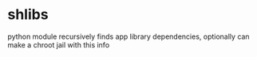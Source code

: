 # shlibs

python module recursively finds app library dependencies, optionally can make a chroot jail with this info
